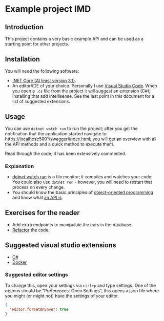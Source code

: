 # Example project IMD

## Introduction

This project contains a very basic example API and can be used as a starting point for other projects.

## Installation

You will need the following software:

- [.NET Core (At least version 3.1)](https://dotnet.microsoft.com/download).
- An editor/IDE of your choice. Personally I use [Visual Studio Code](https://code.visualstudio.com/). When you open a `.cs` file from the project it will suggest an extension (C#); installing that add intellisense. See the last point in this document for a list of suggested extensions.

## Usage

You can use `dotnet watch run` to run the project; after you get the notification that the application started navigate to <https://localhost:5001/swagger/index.html>; you will get an overview with all the API methods and a quick method to execute them.

Read through the code; it has been extensively commented.

### Explanation

- [dotnet watch run](https://docs.microsoft.com/en-us/aspnet/core/tutorials/dotnet-watch?view=aspnetcore-3.1) is a file monitor; it compiles and watches your code. You could also use `dotnet run` - however, you will need to restart that process on every change.
- You should know the basic principles of [object-oriented programming](https://en.wikipedia.org/wiki/Object-oriented_programming) and know what [an API is](https://docs.microsoft.com/en-us/azure/architecture/best-practices/api-design).

## Exercises for the reader

- Add extra endpoints to manipulate the cars in the database.
- [Refactor](https://wiki.c2.com/?WhatIsRefactoring) the code.

## Suggested visual studio extensions

- [C#](https://marketplace.visualstudio.com/items?itemName=ms-dotnettools.csharp)
- [Docker](https://marketplace.visualstudio.com/items?itemName=ms-azuretools.vscode-docker)

### Suggested editor settings

To change this, open your settings via `ctrl+p` and type settings. One of the options should be "Preferences: Open Settings", this opens a json file where you might (or might not) have the settings of your editor.

```json
{
  "editor.formatOnSave": true
}
```
